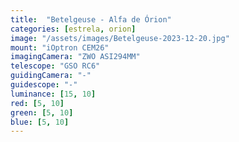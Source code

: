 ```yaml
---
title:  "Betelgeuse - Alfa de Órion"
categories: [estrela, orion]
image: "/assets/images/Betelgeuse-2023-12-20.jpg"
mount: "iOptron CEM26"
imagingCamera: "ZWO ASI294MM"
telescope: "GSO RC6"
guidingCamera: "-"
guidescope: "-"
luminance: [15, 10]
red: [5, 10]
green: [5, 10]
blue: [5, 10]
---
```

